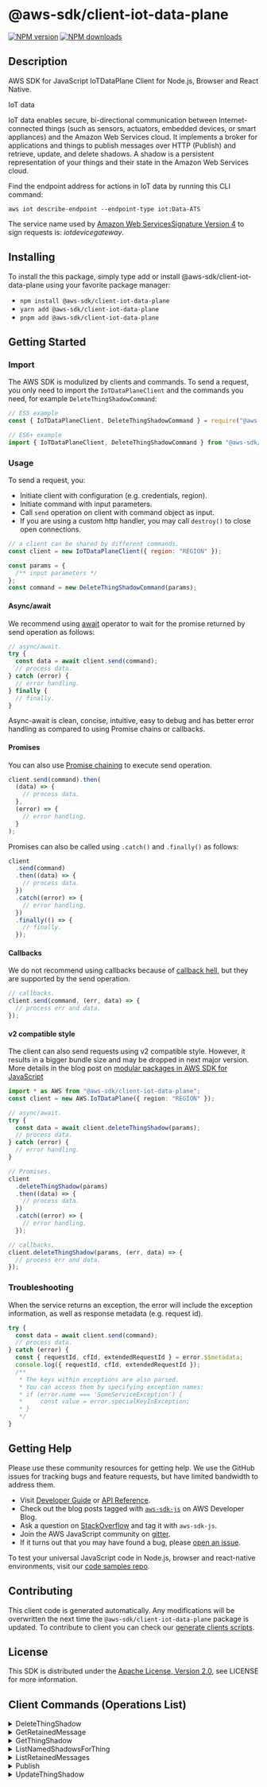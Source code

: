 <!-- generated file, do not edit directly -->

# @aws-sdk/client-iot-data-plane

[![NPM version](https://img.shields.io/npm/v/@aws-sdk/client-iot-data-plane/latest.svg)](https://www.npmjs.com/package/@aws-sdk/client-iot-data-plane)
[![NPM downloads](https://img.shields.io/npm/dm/@aws-sdk/client-iot-data-plane.svg)](https://www.npmjs.com/package/@aws-sdk/client-iot-data-plane)

## Description

AWS SDK for JavaScript IoTDataPlane Client for Node.js, Browser and React Native.

<fullname>IoT data</fullname>

<p>IoT data enables secure, bi-directional communication between Internet-connected things (such as sensors,
actuators, embedded devices, or smart appliances) and the Amazon Web Services cloud. It implements a broker for applications and
things to publish messages over HTTP (Publish) and retrieve, update, and delete shadows. A shadow is a
persistent representation of your things and their state in the Amazon Web Services cloud.</p>
<p>Find the endpoint address for actions in IoT data by running this CLI command:</p>
<p>
<code>aws iot describe-endpoint --endpoint-type iot:Data-ATS</code>
</p>
<p>The service name used by <a href="https://docs.aws.amazon.com/general/latest/gr/signature-version-4.html">Amazon Web ServicesSignature Version 4</a>
to sign requests is: <i>iotdevicegateway</i>.</p>

## Installing

To install the this package, simply type add or install @aws-sdk/client-iot-data-plane
using your favorite package manager:

- `npm install @aws-sdk/client-iot-data-plane`
- `yarn add @aws-sdk/client-iot-data-plane`
- `pnpm add @aws-sdk/client-iot-data-plane`

## Getting Started

### Import

The AWS SDK is modulized by clients and commands.
To send a request, you only need to import the `IoTDataPlaneClient` and
the commands you need, for example `DeleteThingShadowCommand`:

```js
// ES5 example
const { IoTDataPlaneClient, DeleteThingShadowCommand } = require("@aws-sdk/client-iot-data-plane");
```

```ts
// ES6+ example
import { IoTDataPlaneClient, DeleteThingShadowCommand } from "@aws-sdk/client-iot-data-plane";
```

### Usage

To send a request, you:

- Initiate client with configuration (e.g. credentials, region).
- Initiate command with input parameters.
- Call `send` operation on client with command object as input.
- If you are using a custom http handler, you may call `destroy()` to close open connections.

```js
// a client can be shared by different commands.
const client = new IoTDataPlaneClient({ region: "REGION" });

const params = {
  /** input parameters */
};
const command = new DeleteThingShadowCommand(params);
```

#### Async/await

We recommend using [await](https://developer.mozilla.org/en-US/docs/Web/JavaScript/Reference/Operators/await)
operator to wait for the promise returned by send operation as follows:

```js
// async/await.
try {
  const data = await client.send(command);
  // process data.
} catch (error) {
  // error handling.
} finally {
  // finally.
}
```

Async-await is clean, concise, intuitive, easy to debug and has better error handling
as compared to using Promise chains or callbacks.

#### Promises

You can also use [Promise chaining](https://developer.mozilla.org/en-US/docs/Web/JavaScript/Guide/Using_promises#chaining)
to execute send operation.

```js
client.send(command).then(
  (data) => {
    // process data.
  },
  (error) => {
    // error handling.
  }
);
```

Promises can also be called using `.catch()` and `.finally()` as follows:

```js
client
  .send(command)
  .then((data) => {
    // process data.
  })
  .catch((error) => {
    // error handling.
  })
  .finally(() => {
    // finally.
  });
```

#### Callbacks

We do not recommend using callbacks because of [callback hell](http://callbackhell.com/),
but they are supported by the send operation.

```js
// callbacks.
client.send(command, (err, data) => {
  // process err and data.
});
```

#### v2 compatible style

The client can also send requests using v2 compatible style.
However, it results in a bigger bundle size and may be dropped in next major version. More details in the blog post
on [modular packages in AWS SDK for JavaScript](https://aws.amazon.com/blogs/developer/modular-packages-in-aws-sdk-for-javascript/)

```ts
import * as AWS from "@aws-sdk/client-iot-data-plane";
const client = new AWS.IoTDataPlane({ region: "REGION" });

// async/await.
try {
  const data = await client.deleteThingShadow(params);
  // process data.
} catch (error) {
  // error handling.
}

// Promises.
client
  .deleteThingShadow(params)
  .then((data) => {
    // process data.
  })
  .catch((error) => {
    // error handling.
  });

// callbacks.
client.deleteThingShadow(params, (err, data) => {
  // process err and data.
});
```

### Troubleshooting

When the service returns an exception, the error will include the exception information,
as well as response metadata (e.g. request id).

```js
try {
  const data = await client.send(command);
  // process data.
} catch (error) {
  const { requestId, cfId, extendedRequestId } = error.$$metadata;
  console.log({ requestId, cfId, extendedRequestId });
  /**
   * The keys within exceptions are also parsed.
   * You can access them by specifying exception names:
   * if (error.name === 'SomeServiceException') {
   *     const value = error.specialKeyInException;
   * }
   */
}
```

## Getting Help

Please use these community resources for getting help.
We use the GitHub issues for tracking bugs and feature requests, but have limited bandwidth to address them.

- Visit [Developer Guide](https://docs.aws.amazon.com/sdk-for-javascript/v3/developer-guide/welcome.html)
  or [API Reference](https://docs.aws.amazon.com/AWSJavaScriptSDK/v3/latest/index.html).
- Check out the blog posts tagged with [`aws-sdk-js`](https://aws.amazon.com/blogs/developer/tag/aws-sdk-js/)
  on AWS Developer Blog.
- Ask a question on [StackOverflow](https://stackoverflow.com/questions/tagged/aws-sdk-js) and tag it with `aws-sdk-js`.
- Join the AWS JavaScript community on [gitter](https://gitter.im/aws/aws-sdk-js-v3).
- If it turns out that you may have found a bug, please [open an issue](https://github.com/aws/aws-sdk-js-v3/issues/new/choose).

To test your universal JavaScript code in Node.js, browser and react-native environments,
visit our [code samples repo](https://github.com/aws-samples/aws-sdk-js-tests).

## Contributing

This client code is generated automatically. Any modifications will be overwritten the next time the `@aws-sdk/client-iot-data-plane` package is updated.
To contribute to client you can check our [generate clients scripts](https://github.com/aws/aws-sdk-js-v3/tree/main/scripts/generate-clients).

## License

This SDK is distributed under the
[Apache License, Version 2.0](http://www.apache.org/licenses/LICENSE-2.0),
see LICENSE for more information.

## Client Commands (Operations List)

<details>
<summary>
DeleteThingShadow
</summary>

[Command API Reference](https://docs.aws.amazon.com/AWSJavaScriptSDK/v3/latest/clients/client-iot-data-plane/classes/deletethingshadowcommand.html) / [Input](https://docs.aws.amazon.com/AWSJavaScriptSDK/v3/latest/clients/client-iot-data-plane/interfaces/deletethingshadowcommandinput.html) / [Output](https://docs.aws.amazon.com/AWSJavaScriptSDK/v3/latest/clients/client-iot-data-plane/interfaces/deletethingshadowcommandoutput.html)

</details>
<details>
<summary>
GetRetainedMessage
</summary>

[Command API Reference](https://docs.aws.amazon.com/AWSJavaScriptSDK/v3/latest/clients/client-iot-data-plane/classes/getretainedmessagecommand.html) / [Input](https://docs.aws.amazon.com/AWSJavaScriptSDK/v3/latest/clients/client-iot-data-plane/interfaces/getretainedmessagecommandinput.html) / [Output](https://docs.aws.amazon.com/AWSJavaScriptSDK/v3/latest/clients/client-iot-data-plane/interfaces/getretainedmessagecommandoutput.html)

</details>
<details>
<summary>
GetThingShadow
</summary>

[Command API Reference](https://docs.aws.amazon.com/AWSJavaScriptSDK/v3/latest/clients/client-iot-data-plane/classes/getthingshadowcommand.html) / [Input](https://docs.aws.amazon.com/AWSJavaScriptSDK/v3/latest/clients/client-iot-data-plane/interfaces/getthingshadowcommandinput.html) / [Output](https://docs.aws.amazon.com/AWSJavaScriptSDK/v3/latest/clients/client-iot-data-plane/interfaces/getthingshadowcommandoutput.html)

</details>
<details>
<summary>
ListNamedShadowsForThing
</summary>

[Command API Reference](https://docs.aws.amazon.com/AWSJavaScriptSDK/v3/latest/clients/client-iot-data-plane/classes/listnamedshadowsforthingcommand.html) / [Input](https://docs.aws.amazon.com/AWSJavaScriptSDK/v3/latest/clients/client-iot-data-plane/interfaces/listnamedshadowsforthingcommandinput.html) / [Output](https://docs.aws.amazon.com/AWSJavaScriptSDK/v3/latest/clients/client-iot-data-plane/interfaces/listnamedshadowsforthingcommandoutput.html)

</details>
<details>
<summary>
ListRetainedMessages
</summary>

[Command API Reference](https://docs.aws.amazon.com/AWSJavaScriptSDK/v3/latest/clients/client-iot-data-plane/classes/listretainedmessagescommand.html) / [Input](https://docs.aws.amazon.com/AWSJavaScriptSDK/v3/latest/clients/client-iot-data-plane/interfaces/listretainedmessagescommandinput.html) / [Output](https://docs.aws.amazon.com/AWSJavaScriptSDK/v3/latest/clients/client-iot-data-plane/interfaces/listretainedmessagescommandoutput.html)

</details>
<details>
<summary>
Publish
</summary>

[Command API Reference](https://docs.aws.amazon.com/AWSJavaScriptSDK/v3/latest/clients/client-iot-data-plane/classes/publishcommand.html) / [Input](https://docs.aws.amazon.com/AWSJavaScriptSDK/v3/latest/clients/client-iot-data-plane/interfaces/publishcommandinput.html) / [Output](https://docs.aws.amazon.com/AWSJavaScriptSDK/v3/latest/clients/client-iot-data-plane/interfaces/publishcommandoutput.html)

</details>
<details>
<summary>
UpdateThingShadow
</summary>

[Command API Reference](https://docs.aws.amazon.com/AWSJavaScriptSDK/v3/latest/clients/client-iot-data-plane/classes/updatethingshadowcommand.html) / [Input](https://docs.aws.amazon.com/AWSJavaScriptSDK/v3/latest/clients/client-iot-data-plane/interfaces/updatethingshadowcommandinput.html) / [Output](https://docs.aws.amazon.com/AWSJavaScriptSDK/v3/latest/clients/client-iot-data-plane/interfaces/updatethingshadowcommandoutput.html)

</details>
